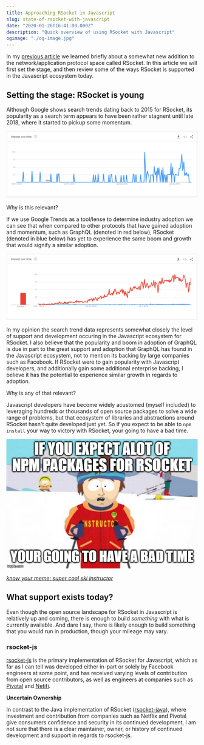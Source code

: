 ```yaml
---
title: Approaching RSocket in Javascript
slug: state-of-rsocket-with-javascript
date: "2020-01-26T16:41:00.000Z"
description: "Quick overview of using RSocket with Javascript"
ogimage: "./og-image.jpg"
---
```


In my [previous article](/reviewing-distributed-system-architectures) we learned briefly about a somewhat new addition to the network/application protocol space called RSocket. In this article we will first set the stage, and then review some of the ways RSocket is supported in the Javascript ecosystem today.

## Setting the stage: RSocket is young

Although Google shows search trends dating back to 2015 for RSocket, its popularity as a search term appears to have been rather stagnent until late 2018, where it started to pickup some momentum.

![graph showing rsocket search popularity on Google Trends](./rsocket-search-trends.png)

Why is this relevant?

If we use Google Trends as a tool/lense to determine industry adoption we can see that when compared to other protocols that have gained adoption and momentum, such  as GraphQL (denoted in red below), RSocket (denoted in blue below) has yet to experience the same boom and growth that would signify a similar adoption.

![graph showing rsocket vs graphql search popularity on Google Trends](./rsocket-search-trends-vs-graphql.png)

In my opinion the search trend data represents somewhat closely the level of support and development occuring in the Javascript ecosystem for RSocket. I also believe that the popularity and boom in adoption of GraphQL is due in part to the great support and adoption that GraphQL has found in the Javascript ecosystem, not to mention its backing by large companies such as Facebook. If RSocket were to gain popularity with Javascript developers, and additionally gain some additional enterprise backing, I believe it has the potential to experience similar growth in regards to adoption.

Why is any of that relevant?

Javascript developers have become widely acustomed (myself included) to leveraging hundreds or thousands of open source packages to solve a wide range of problems, but that ecosystem of libraries and abstractions around RSocket hasn't quite developed just yet. So if you expect to be able to `npm install` your way to victory with RSocket, your going to have a bad time.

![super cool ski instructor meme from southpark](./npm-rsocket-bad-time-meme.jpg)

*[know your meme: super cool ski instructor](https://knowyourmeme.com/memes/super-cool-ski-instructor)*

## What support exists today?

Even though the open source landscape for RSocket in Javascript is relatively up and coming, there is enough to build *something* with what is currently available. And dare I say, there is likely enough to build something that you would run in production, though your mileage may vary.

### rsocket-js

[rsocket-js](https://github.com/rsocket/rsocket-js) is the primary implementation of RSocket for Javascript, which as far as I can tell was developed either in-part or solely by Facebook engineers at some point, and has received varying levels of contribution from open source contributors, as well as engineers at companies such as [Pivotal](https://pivotal.io/) and [Netifi](https://www.netifi.com/).

**Uncertain Ownership**

In contrast to the Java implementation of RSocket ([rsocket-java](https://github.com/rsocket/rsocket-java)), where investment and contribution from companies such as Netflix and Pivotal give consumers confidence and security in its continued development, I am not sure that there is a clear maintainer, owner, or history of continued development and support in regards to rsocket-js.

